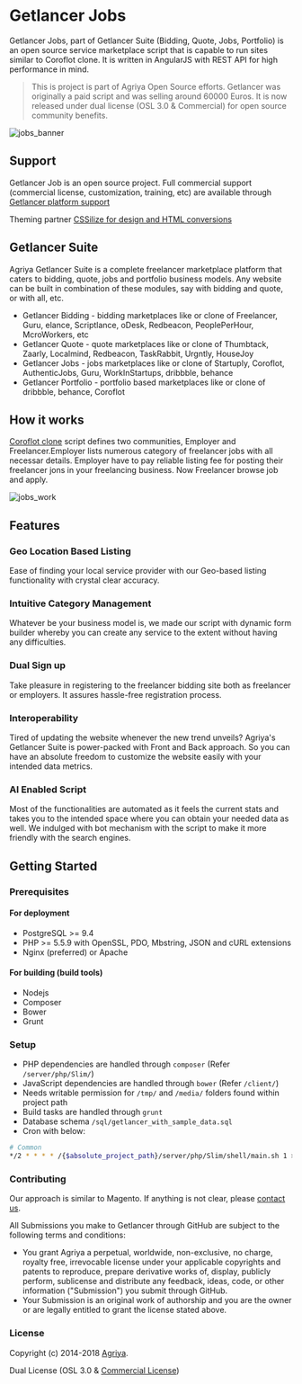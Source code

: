 # Getlancer Jobs

Getlancer Jobs, part of Getlancer Suite (Bidding, Quote, Jobs, Portfolio) is an open source service marketplace script that is capable to run sites similar to Coroflot clone. It is written in AngularJS with REST API for high performance in mind.

> This is project is part of Agriya Open Source efforts. Getlancer was originally a paid script and was selling around 60000 Euros. It is now released under dual license (OSL 3.0 & Commercial) for open source community benefits.

![jobs_banner](https://user-images.githubusercontent.com/4700341/47653992-e60a6200-dbaf-11e8-89b2-ea8d86951c01.png)


## Support

Getlancer Job is an open source project. Full commercial support (commercial license, customization, training, etc) are available through [Getlancer  platform support](https://www.agriya.com/products/coroflot-clone)

Theming partner [CSSilize for design and HTML conversions](http://cssilize.com/)

## Getlancer Suite

Agriya Getlancer Suite is a complete freelancer marketplace platform that caters to bidding, quote, jobs and portfolio business models. Any website can be built in combination of these modules, say with bidding and quote, or with all, etc.

* Getlancer Bidding - bidding marketplaces like or clone of Freelancer, Guru, elance, Scriptlance, oDesk, Redbeacon, PeoplePerHour, McroWorkers, etc
* Getlancer Quote - quote marketplaces like or clone of Thumbtack, Zaarly, Localmind, Redbeacon, TaskRabbit, Urgntly, HouseJoy
* Getlancer Jobs - jobs marketplaces like or clone of Startuply, Coroflot, AuthenticJobs, Guru, WorkInStartups, dribbble, behance
* Getlancer Portfolio - portfolio based marketplaces like or clone of dribbble, behance, Coroflot



## How it works

[Coroflot clone](https://www.agriya.com/products/coroflot-clone) script defines two communities, Employer and Freelancer.Employer lists numerous category of freelancer jobs with all necessar details. Employer have to pay reliable listing fee for posting their freelancer jons in your freelancing business. Now Freelancer browse job and apply. 

![jobs_work](https://user-images.githubusercontent.com/4700341/47653978-de4abd80-dbaf-11e8-83df-c9c08043a3cd.png)

## Features

### Geo Location Based Listing

Ease of finding your local service provider with our Geo-based listing functionality with crystal clear accuracy.
  
### Intuitive Category Management

Whatever be your business model is, we made our script with dynamic form builder whereby you can create any service to the extent without having any difficulties.

### Dual Sign up

Take pleasure in registering to the freelancer bidding site both as freelancer or employers. It assures hassle-free registration process.

### Interoperability

Tired of updating the website whenever the new trend unveils? Agriya's Getlancer Suite is power-packed with Front and Back approach. So you can have an absolute freedom to customize the website easily with your intended data metrics.

### AI Enabled Script

Most of the functionalities are automated as it feels the current stats and takes you to the intended space where you can obtain your needed data as well. We indulged with bot mechanism with the script to make it more friendly with the search engines.

## Getting Started

### Prerequisites

#### For deployment

* PostgreSQL >= 9.4
* PHP >= 5.5.9 with OpenSSL, PDO, Mbstring, JSON and cURL extensions
* Nginx (preferred) or Apache

#### For building (build tools)

* Nodejs
* Composer
* Bower
* Grunt

### Setup

* PHP dependencies are handled through `composer` (Refer `/server/php/Slim/`)
* JavaScript dependencies are handled through `bower` (Refer `/client/`)
* Needs writable permission for `/tmp/` and `/media/` folders found within project path
* Build tasks are handled through `grunt`
* Database schema `/sql/getlancer_with_sample_data.sql`
* Cron with below:
```bash
# Common
*/2 * * * * /{$absolute_project_path}/server/php/Slim/shell/main.sh 1 >> /{$absolute_project_path}/tmp/logs/shell.log 2 >> /{$absolute_project_path}/tmp/logs/shell.log
```

### Contributing

Our approach is similar to Magento. If anything is not clear, please [contact us](https://www.agriya.com/contact).

All Submissions you make to Getlancer through GitHub are subject to the following terms and conditions:

* You grant Agriya a perpetual, worldwide, non-exclusive, no charge, royalty free, irrevocable license under your applicable copyrights and patents to reproduce, prepare derivative works of, display, publicly perform, sublicense and distribute any feedback, ideas, code, or other information ("Submission") you submit through GitHub.
* Your Submission is an original work of authorship and you are the owner or are legally entitled to grant the license stated above.


### License

Copyright (c) 2014-2018 [Agriya](https://www.agriya.com/).

Dual License (OSL 3.0 & [Commercial License](https://www.agriya.com/contact))

